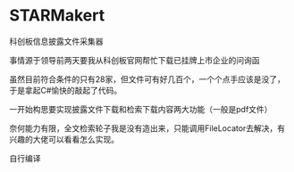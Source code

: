 # STARMakert
科创板信息披露文件采集器

事情源于领导前两天要我从科创板官网帮忙下载已挂牌上市企业的问询函

虽然目前符合条件的只有28家，但文件可有好几百个，一个个点手应该是没了，于是拿起C#愉快的敲起了代码。

一开始构思要实现披露文件下载和检索下载内容两大功能（一般是pdf文件）

奈何能力有限，全文检索轮子我是没有造出来，只能调用FileLocator去解决，有兴趣的大佬可以看看怎么实现。

自行编译
